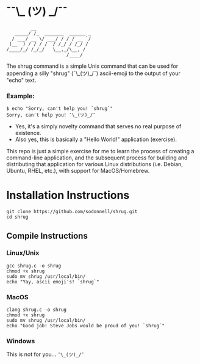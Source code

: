 # ¯¯\\_ (ツ) _/¯¯

```
         __                    
   _____/ /_  _______  ______ _
  / ___/ __ \/ ___/ / / / __ `/
 (__  ) / / / /  / /_/ / /_/ / 
/____/_/ /_/_/   \__,_/\__, /  
                      /____/ 
```

The shrug command is a simple Unix command that can be used for appending a silly "shrug" (¯\\_(ツ)\_/¯) ascii-emoji to the output of your "echo" text.

### Example:

```
$ echo "Sorry, can't help you! `shrug`"
Sorry, can't help you! ¯\_(ツ)_/¯
```

- Yes, it's a simply novelty command that serves no real purpose of existence.
- Also yes, this is basically a "Hello World!" application (exercise).

This repo is just a simple exercise for me to learn the process of creating a command-line application, and the subsequent process for building and distributing that application for various Linux distributions (i.e. Debian, Ubuntu, RHEL, etc.), with support for MacOS/Homebrew.

# Installation Instructions

```
git clone https://github.com/sodonnell/shrug.git
cd shrug
```

## Compile Instructions

### Linux/Unix

```
gcc shrug.c -o shrug
chmod +x shrug
sudo mv shrug /usr/local/bin/
echo "Yay, ascii emoji's! `shrug`"
```

### MacOS
```
clang shrug.c -o shrug
chmod +x shrug
sudo mv shrug /usr/local/bin/
echo "Good job! Steve Jobs would be proud of you! `shrug`"
```

### Windows

This is not for you... `¯\_(ツ)_/¯` 

